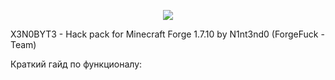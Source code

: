 <p align="center">
  <img src="https://github.com/N1nt4nd0/Xenobyte/blob/master/logo.png">
</p>

X3N0BYT3 - Hack pack for Minecraft Forge 1.7.10 by N1nt3nd0 (ForgeFuck - Team)

Краткий гайд по функционалу:
